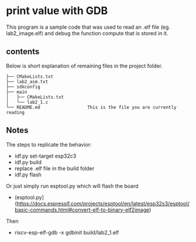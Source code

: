 # print value with GDB

This program is a sample code that was used to read an .elf file (eg. lab2_image.elf) and debug the function compute that is stored in it.

## contents

Below is short explanation of remaining files in the project folder.

```
├── CMakeLists.txt
├── lab2_asm.txt
├── sdkconfig
├── main
│   ├── CMakeLists.txt
│   └── lab2_1.c
└── README.md                  This is the file you are currently reading
```

## Notes

The steps to replicate the behavior:

* idf.py set-target esp32c3<br/>
* idf.py build<br/>
* replace .elf file in the build folder<br/>
* idf.py flash<br/>


Or just simply run esptool.py which will flash the board

* (esptool.py](https://docs.espressif.com/projects/esptool/en/latest/esp32s3/esptool/basic-commands.html#convert-elf-to-binary-elf2image)

Then

* riscv-esp-elf-gdb -x gdbinit build/lab2_1.elf<br/>

